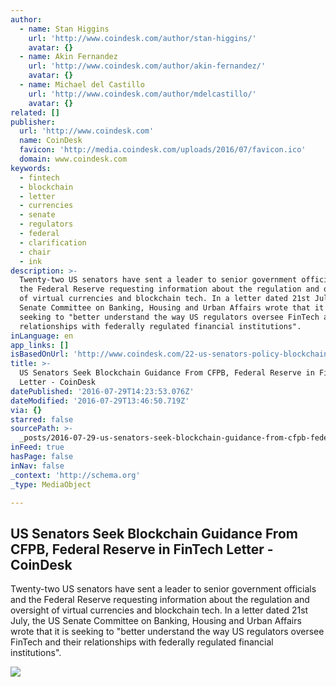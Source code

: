 ```yaml
---
author:
  - name: Stan Higgins
    url: 'http://www.coindesk.com/author/stan-higgins/'
    avatar: {}
  - name: Akin Fernandez
    url: 'http://www.coindesk.com/author/akin-fernandez/'
    avatar: {}
  - name: Michael del Castillo
    url: 'http://www.coindesk.com/author/mdelcastillo/'
    avatar: {}
related: []
publisher:
  url: 'http://www.coindesk.com'
  name: CoinDesk
  favicon: 'http://media.coindesk.com/uploads/2016/07/favicon.ico'
  domain: www.coindesk.com
keywords:
  - fintech
  - blockchain
  - letter
  - currencies
  - senate
  - regulators
  - federal
  - clarification
  - chair
  - ink
description: >-
  Twenty-two US senators have sent a leader to senior government officials and
  the Federal Reserve requesting information about the regulation and oversight
  of virtual currencies and blockchain tech. In a letter dated 21st July, the US
  Senate Committee on Banking, Housing and Urban Affairs wrote that it is
  seeking to "better understand the way US regulators oversee FinTech and their
  relationships with federally regulated financial institutions".
inLanguage: en
app_links: []
isBasedOnUrl: 'http://www.coindesk.com/22-us-senators-policy-blockchain-tech/'
title: >-
  US Senators Seek Blockchain Guidance From CFPB, Federal Reserve in FinTech
  Letter - CoinDesk
datePublished: '2016-07-29T14:23:53.076Z'
dateModified: '2016-07-29T13:46:50.719Z'
via: {}
starred: false
sourcePath: >-
  _posts/2016-07-29-us-senators-seek-blockchain-guidance-from-cfpb-federal-rese.md
inFeed: true
hasPage: false
inNav: false
_context: 'http://schema.org'
_type: MediaObject

---
```

<article style=""><h1>US Senators Seek Blockchain Guidance From CFPB, Federal Reserve in FinTech Letter - CoinDesk</h1><p>Twenty-two US senators have sent a leader to senior government officials and the Federal Reserve requesting information about the regulation and oversight of virtual currencies and blockchain tech. In a letter dated 21st July, the US Senate Committee on Banking, Housing and Urban Affairs wrote that it is seeking to "better understand the way US regulators oversee FinTech and their relationships with federally regulated financial institutions".</p><img src="https://media.coindesk.com/uploads/2016/07/quill-letter-e1469798026140.jpg" /></article>
